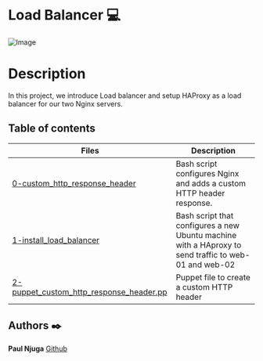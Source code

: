 # Load Balancer :computer:

![Image](https://s3.amazonaws.com/intranet-projects-files/holbertonschool-sysadmin_devops/275/qfdked8.png)

# Description

In this project, we introduce Load balancer and setup HAProxy as a load balancer for our two Nginx servers.

## Table of contents
Files | Description
----- | -----------
[0-custom_http_response_header](./0-custom_http_response_header) | Bash script configures Nginx and adds a custom HTTP header response.
[1-install_load_balancer](./1-install_load_balancer) | Bash script that configures a new Ubuntu machine with a HAproxy to send traffic to web-01 and web-02
[2-puppet_custom_http_response_header.pp](./2-puppet_custom_http_response_header.pp) | Puppet file to create a custom HTTP header

## Authors :black_nib:

**Paul Njuga** [Github](https://github.com/Paul-Njuga)

